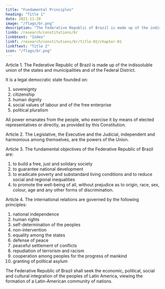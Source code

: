 ```yaml
---
title: "Fundamental Principles"
heading: "Title 1"
date: 2021-11-20
image: "/flags/br.png"
description: "The Federative Republic of Brazil is made up of the indissoluble union of the states and municipalities and of the Federal District"
linkb: /research/constitutions/br
linkbtext: "Index"
linkf: /research/constitutions/br/title-02/chapter-01
linkftext: "Title 2"
icon: "/flags/br.png"
---
```



<!-- Constitution
of the Federative Republic of Brazil
Preamble
W e, the representatives of the Brazilian People, convened in the
National Constituent Assembly to institute a democratic state for the
purpose of ensuring the exercise of social and individual rights, liberty,
security, well-being, development, equality and justice as supreme
values of a fraternal, pluralist and unprejudiced society, founded on
social harmony and committed, in the internal and international orders,
to the peaceful settlement of disputes, promulgate, under the protection
of God, this  .TITLE I -->


Article 1. The Federative Republic of Brazil is made up of the indissoluble union of the states and municipalities and of the Federal District. 

It is a legal democratic state founded on:

1. sovereignty
2. citizenship
3. human dignity
4. social values of labour and of the free enterprise
5. political pluralism

All power emanates from the people, who exercise it by means of elected representatives or directly, as provided by this Constitution.

Article 2. The Legislative, the Executive and the Judicial, independent and harmonious among themselves, are the powers of the Union.

Article 3. The fundamental objectives of the Federative Republic of Brazil are:

1. to build a free, just and solidary society
2. to guarantee national development
3. to eradicate poverty and substandard living conditions and to reduce social and regional inequalities
4. to promote the well-being of all, without prejudice as to origin, race, sex, colour, age and any other forms of discrimination.

Article 4. The international relations are governed by the following principles:

1. national independence
2. human rights
3. self-determination of the peoples
4. non-intervention
5. equality among the states
6. defense of peace
7. peaceful settlement of conflicts
8. repudiation of terrorism and racism
9. cooperation among peoples for the progress of mankind
10. granting of political asylum


The Federative Republic of Brazil shall seek the economic, political, social and cultural integration of the peoples of Latin America, viewing the formation of a Latin-American community of nations.
